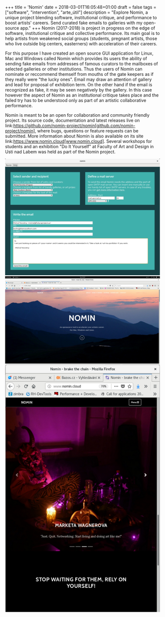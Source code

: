+++
title = 'Nomin'
date = 2018-03-01T16:05:48+01:00
draft = false
tags = ["software", "intervention", "arte_útil"]
description = "Explore Nomin, a unique project blending software, institutional critique, and performance to boost artists' careers. Send curated fake emails to galleries with my open-source app."
+++
Nomin (2017-2018) is project in progress on the edge of software, institutional critique and collective performance.
Its main goal is to help artists from weakened social groups (students, pregnant artists, those who live outside big centers, easterners) with acceleration of their careers.

For this purpose I have created an open source GUI application for Linux, Mac and Windows called Nomin which provides its users the ability of sending fake emails from addresses of famous curators to the mailboxes of selected galleries or other institutions.
Thus the users of Nomin can nominate or reccommend themself from mouths of the gate keepers as if they really were "the lucky ones".
Email may draw an attention of gallery and lead for proposal of exhibition term.
On the other hand if the email is recognized as fake, it may be seen negatively by the gallery.
In this case however the aspect of Nomin as an institutional critique takes place and the failed try has to be understood only as part of an artistic collaborative performance.

Nomin is meant to be an open for collaboration and community friendly project.
Its source code, documentation and latest releases live on link:https://github.com/nomin-project/nomin[github.com/nomin-project/nomin], where bugs, questions or feature requests can be submitted.
More information about Nomin is also available on its site link:https://www.nomin.cloud[www.nomin.cloud].
Several workshops for students and an exhibition "Do It Yourself" at Faculty of Art and Design in Usti nad Labem was held as part of the Nomin project.

![](1.jpg)
![](2.jpg)
![](3.jpg)
